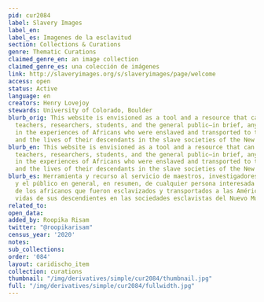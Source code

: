 ```yaml
---
pid: cur2084
label: Slavery Images
label_en:
label_es: Imagenes de la esclavitud
section: Collections & Curations
genre: Thematic Curations
claimed_genre_en: an image collection
claimed_genre_es: una colección de imágenes
link: http://slaveryimages.org/s/slaveryimages/page/welcome
access: open
status: Active
language: en
creators: Henry Lovejoy
stewards: University of Colorado, Boulder
blurb_orig: This website is envisioned as a tool and a resource that can be used by
  teachers, researchers, students, and the general public—in brief, anyone interested
  in the experiences of Africans who were enslaved and transported to the Americas
  and the lives of their descendants in the slave societies of the New World.
blurb_en: This website is envisioned as a tool and a resource that can be used by
  teachers, researchers, students, and the general public—in brief, anyone interested
  in the experiences of Africans who were enslaved and transported to the Americas
  and the lives of their descendants in the slave societies of the New World.
blurb_es: Herramienta y recurso al servicio de maestros, investigadores, estudiantes
  y el público en general, en resumen, de cualquier persona interesada en las experiencias
  de los africanos que fueron esclavizados y transportados a las Américas y en las
  vidas de sus descendientes en las sociedades esclavistas del Nuevo Mundo.
related_to:
open_data:
added_by: Roopika Risam
twitter: "@roopikarisam"
census_year: '2020'
notes:
sub_collections:
order: '084'
layout: caridischo_item
collection: curations
thumbnail: "/img/derivatives/simple/cur2084/thumbnail.jpg"
full: "/img/derivatives/simple/cur2084/fullwidth.jpg"
---
```

